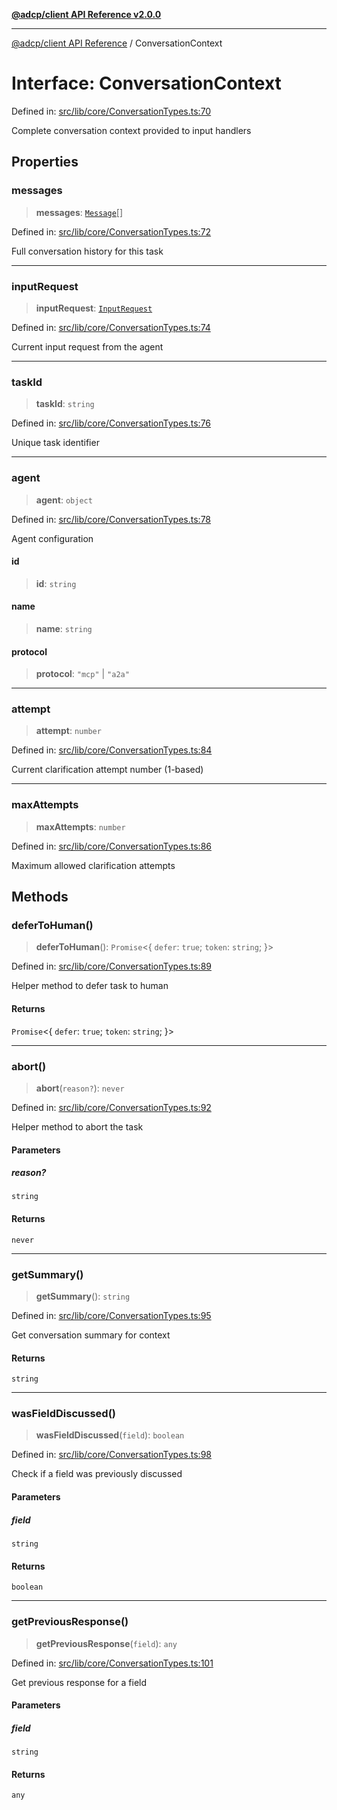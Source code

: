 [**@adcp/client API Reference v2.0.0**](../README.md)

***

[@adcp/client API Reference](../README.md) / ConversationContext

# Interface: ConversationContext

Defined in: [src/lib/core/ConversationTypes.ts:70](https://github.com/adcontextprotocol/adcp-client/blob/add23254eadaef025ae9fbe49b40948f459b98ff/src/lib/core/ConversationTypes.ts#L70)

Complete conversation context provided to input handlers

## Properties

### messages

> **messages**: [`Message`](Message.md)[]

Defined in: [src/lib/core/ConversationTypes.ts:72](https://github.com/adcontextprotocol/adcp-client/blob/add23254eadaef025ae9fbe49b40948f459b98ff/src/lib/core/ConversationTypes.ts#L72)

Full conversation history for this task

***

### inputRequest

> **inputRequest**: [`InputRequest`](InputRequest.md)

Defined in: [src/lib/core/ConversationTypes.ts:74](https://github.com/adcontextprotocol/adcp-client/blob/add23254eadaef025ae9fbe49b40948f459b98ff/src/lib/core/ConversationTypes.ts#L74)

Current input request from the agent

***

### taskId

> **taskId**: `string`

Defined in: [src/lib/core/ConversationTypes.ts:76](https://github.com/adcontextprotocol/adcp-client/blob/add23254eadaef025ae9fbe49b40948f459b98ff/src/lib/core/ConversationTypes.ts#L76)

Unique task identifier

***

### agent

> **agent**: `object`

Defined in: [src/lib/core/ConversationTypes.ts:78](https://github.com/adcontextprotocol/adcp-client/blob/add23254eadaef025ae9fbe49b40948f459b98ff/src/lib/core/ConversationTypes.ts#L78)

Agent configuration

#### id

> **id**: `string`

#### name

> **name**: `string`

#### protocol

> **protocol**: `"mcp"` \| `"a2a"`

***

### attempt

> **attempt**: `number`

Defined in: [src/lib/core/ConversationTypes.ts:84](https://github.com/adcontextprotocol/adcp-client/blob/add23254eadaef025ae9fbe49b40948f459b98ff/src/lib/core/ConversationTypes.ts#L84)

Current clarification attempt number (1-based)

***

### maxAttempts

> **maxAttempts**: `number`

Defined in: [src/lib/core/ConversationTypes.ts:86](https://github.com/adcontextprotocol/adcp-client/blob/add23254eadaef025ae9fbe49b40948f459b98ff/src/lib/core/ConversationTypes.ts#L86)

Maximum allowed clarification attempts

## Methods

### deferToHuman()

> **deferToHuman**(): `Promise`\<\{ `defer`: `true`; `token`: `string`; \}\>

Defined in: [src/lib/core/ConversationTypes.ts:89](https://github.com/adcontextprotocol/adcp-client/blob/add23254eadaef025ae9fbe49b40948f459b98ff/src/lib/core/ConversationTypes.ts#L89)

Helper method to defer task to human

#### Returns

`Promise`\<\{ `defer`: `true`; `token`: `string`; \}\>

***

### abort()

> **abort**(`reason?`): `never`

Defined in: [src/lib/core/ConversationTypes.ts:92](https://github.com/adcontextprotocol/adcp-client/blob/add23254eadaef025ae9fbe49b40948f459b98ff/src/lib/core/ConversationTypes.ts#L92)

Helper method to abort the task

#### Parameters

##### reason?

`string`

#### Returns

`never`

***

### getSummary()

> **getSummary**(): `string`

Defined in: [src/lib/core/ConversationTypes.ts:95](https://github.com/adcontextprotocol/adcp-client/blob/add23254eadaef025ae9fbe49b40948f459b98ff/src/lib/core/ConversationTypes.ts#L95)

Get conversation summary for context

#### Returns

`string`

***

### wasFieldDiscussed()

> **wasFieldDiscussed**(`field`): `boolean`

Defined in: [src/lib/core/ConversationTypes.ts:98](https://github.com/adcontextprotocol/adcp-client/blob/add23254eadaef025ae9fbe49b40948f459b98ff/src/lib/core/ConversationTypes.ts#L98)

Check if a field was previously discussed

#### Parameters

##### field

`string`

#### Returns

`boolean`

***

### getPreviousResponse()

> **getPreviousResponse**(`field`): `any`

Defined in: [src/lib/core/ConversationTypes.ts:101](https://github.com/adcontextprotocol/adcp-client/blob/add23254eadaef025ae9fbe49b40948f459b98ff/src/lib/core/ConversationTypes.ts#L101)

Get previous response for a field

#### Parameters

##### field

`string`

#### Returns

`any`
